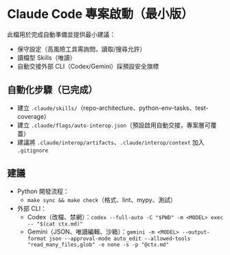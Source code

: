 # Claude Code 專案啟動（最小版）

此檔用於完成自動準備並提供最小建議：
- 保守設定（高風險工具需詢問，讀取/搜尋允許）
- 讀檔型 Skills（唯讀）
- 自動交接外部 CLI（Codex/Gemini）採預設安全旗標

## 自動化步驟（已完成）
- 建立 `.claude/skills/`（repo-architecture、python-env-tasks、test-coverage）
- 建立 `.claude/flags/auto-interop.json`（預設啟用自動交接，專案層可覆蓋）
- 建議將 `.claude/interop/artifacts`、`.claude/interop/context` 加入 `.gitignore`

## 建議
- Python 開發流程：
  - `make sync && make check`（格式、lint、mypy、測試）
- 外部 CLI：
  - Codex（改檔、禁網）：`codex --full-auto -C "$PWD" -m <MODEL> exec -- "$(cat ctx.md)"`
  - Gemini（JSON、唯讀編輯、沙箱）：`gemini -m <MODEL> --output-format json --approval-mode auto_edit --allowed-tools "read_many_files,glob" -e none -s -p "@ctx.md"`
